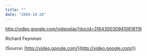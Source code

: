```yaml
---
title: ""
date: "2009-10-28"
---
```


http://video.google.com/videoplay?docid=3164300309410618119

Richard Feynman

(Source: [http://video.google.com/](http://video.google.com/))
